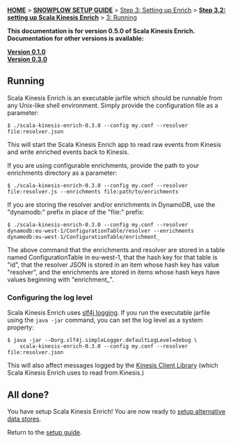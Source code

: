 <a name="top" />

[**HOME**](Home) > [**SNOWPLOW SETUP GUIDE**](Setting-up-Snowplow) > [Step 3: Setting up Enrich](Setting-up-enrich) > [**Step 3.2: setting up Scala Kinesis Enrich**](Setting-up-Scala-Kinesis-Enrich) > [3: Running](Running-Scala-Kinesis-Enrich)

**This documentation is for version 0.5.0 of Scala Kinesis Enrich. Documentation for other versions is available:**

**[Version 0.1.0][v0.1]**  
**[Version 0.3.0][v0.3]**

## Running

Scala Kinesis Enrich is an executable jarfile which should be runnable from any Unix-like shell environment. Simply provide the configuration file as a parameter:

    $ ./scala-kinesis-enrich-0.3.0 --config my.conf --resolver file:resolver.json

This will start the Scala Kinesis Enrich app to read raw events from Kinesis and write enriched events back to Kinesis.

If you are using configurable enrichments, provide the path to your enrichments directory as a parameter:

    $ ./scala-kinesis-enrich-0.3.0 --config my.conf --resolver file:resolver.js --enrichments file:path/to/enrichments

If you are storing the resolver and/or enrichments in DynamoDB, use the "dynamodb:" prefix in place of the "file:" prefix:

    $ ./scala-kinesis-enrich-0.3.0 --config my.conf --resolver dynamodb:eu-west-1/ConfigurationTable/resolver --enrichments dynamodb:eu-west-1/ConfigurationTable/enrichment_

The above command that the enrichments and resolver are stored in a table named ConfigurationTable in eu-west-1, that the hash key for that table is "id", that the resolver JSON is stored in an item whose hash key has value "resolver", and the enrichments are stored in items whose hash keys have values beginning with "enrichment_".

### Configuring the log level

Scala Kinesis Enrich uses [slf4j logging][logging]. If you run the executable jarfile using the `java -jar` command, you can set the log level as a system property:

    $ java -jar --Dorg.slf4j.simpleLogger.defaultLogLevel=debug \
        scala-kinesis-enrich-0.3.0 --config my.conf --resolver file:resolver.json

This will also affect messages logged by the [Kinesis Client Library][kcl] (which Scala Kinesis Enrich uses to read from Kinesis.)

## All done?

You have setup Scala Kinesis Enrich! You are now ready to [setup alternative data stores](Setting-up-alternative-data-stores).

Return to the [setup guide](Setting-up-Snowplow).

[v0.1]: https://github.com/snowplow/snowplow/wiki/Run-Scala-Kinesis-Enrich-v0.1
[v0.3]: https://github.com/snowplow/snowplow/wiki/Run-Scala-Kinesis-Enrich-v0.3

[logging]: http://www.slf4j.org/api/org/slf4j/impl/SimpleLogger.html
[kcl]: https://github.com/awslabs/amazon-kinesis-client
